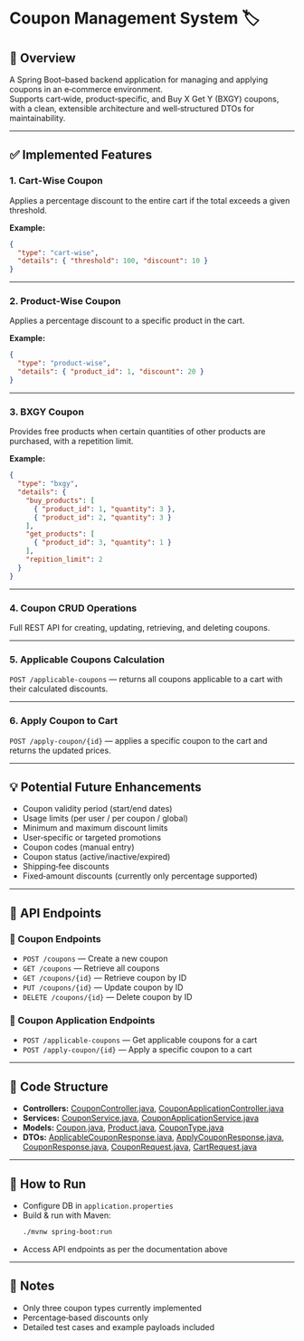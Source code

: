 # Coupon Management System 🏷️

## 📌 Overview

A Spring Boot–based backend application for managing and applying coupons in an e‑commerce environment.  
Supports cart‑wide, product‑specific, and Buy X Get Y (BXGY) coupons, with a clean, extensible architecture and well‑structured DTOs for maintainability.

---

## ✅ Implemented Features

### 1. Cart‑Wise Coupon
Applies a percentage discount to the entire cart if the total exceeds a given threshold.

**Example:**
```json
{
  "type": "cart-wise",
  "details": { "threshold": 100, "discount": 10 }
}
```

---

### 2. Product‑Wise Coupon
Applies a percentage discount to a specific product in the cart.

**Example:**
```json
{
  "type": "product-wise",
  "details": { "product_id": 1, "discount": 20 }
}
```

---

### 3. BXGY Coupon
Provides free products when certain quantities of other products are purchased, with a repetition limit.

**Example:**
```json
{
  "type": "bxgy",
  "details": {
    "buy_products": [
      { "product_id": 1, "quantity": 3 },
      { "product_id": 2, "quantity": 3 }
    ],
    "get_products": [
      { "product_id": 3, "quantity": 1 }
    ],
    "repition_limit": 2
  }
}
```

---

### 4. Coupon CRUD Operations
Full REST API for creating, updating, retrieving, and deleting coupons.

---

### 5. Applicable Coupons Calculation
`POST /applicable-coupons` — returns all coupons applicable to a cart with their calculated discounts.

---

### 6. Apply Coupon to Cart
`POST /apply-coupon/{id}` — applies a specific coupon to the cart and returns the updated prices.

---

## 💡 Potential Future Enhancements

- Coupon validity period (start/end dates)
- Usage limits (per user / per coupon / global)
- Minimum and maximum discount limits
- User‑specific or targeted promotions
- Coupon codes (manual entry)
- Coupon status (active/inactive/expired)
- Shipping‑fee discounts
- Fixed‑amount discounts (currently only percentage supported)

---

## 🔗 API Endpoints

### 📄 Coupon Endpoints
- `POST /coupons` — Create a new coupon
- `GET /coupons` — Retrieve all coupons
- `GET /coupons/{id}` — Retrieve coupon by ID
- `PUT /coupons/{id}` — Update coupon by ID
- `DELETE /coupons/{id}` — Delete coupon by ID

### 🛒 Coupon Application Endpoints
- `POST /applicable-coupons` — Get applicable coupons for a cart
- `POST /apply-coupon/{id}` — Apply a specific coupon to a cart

---

## 📂 Code Structure

- **Controllers:** [CouponController.java](src/main/java/com/prasanth/coupon_manage/controller/CouponController.java), [CouponApplicationController.java](src/main/java/com/prasanth/coupon_manage/controller/CouponApplicationController.java)
- **Services:** [CouponService.java](src/main/java/com/prasanth/coupon_manage/services/CouponService.java), [CouponApplicationService.java](src/main/java/com/prasanth/coupon_manage/services/CouponApplicationService.java)
- **Models:** [Coupon.java](src/main/java/com/prasanth/coupon_manage/models/Coupon.java), [Product.java](src/main/java/com/prasanth/coupon_manage/models/Product.java), [CouponType.java](src/main/java/com/prasanth/coupon_manage/models/CouponType.java)
- **DTOs:** [ApplicableCouponResponse.java](src/main/java/com/prasanth/coupon_manage/dto/ApplicableCouponResponse.java), [ApplyCouponResponse.java](src/main/java/com/prasanth/coupon_manage/dto/ApplyCouponResponse.java), [CouponResponse.java](src/main/java/com/prasanth/coupon_manage/dto/CouponResponse.java), [CouponRequest.java](src/main/java/com/prasanth/coupon_manage/dto/CouponRequest.java), [CartRequest.java](src/main/java/com/prasanth/coupon_manage/dto/CartRequest.java)

---

## 🚀 How to Run

- Configure DB in `application.properties`
- Build & run with Maven:
  ```sh
  ./mvnw spring-boot:run
  ```
- Access API endpoints as per the documentation above

---

## 📌 Notes

- Only three coupon types currently implemented
- Percentage‑based discounts only
- Detailed test cases and example payloads included